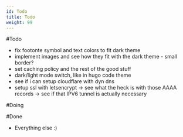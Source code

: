 ```yaml
---
id: Todo
title: Todo
weight: 99
---
```

#Todo

+ fix footonte symbol and text colors to fit dark theme
+ implement images and see how they fit with the dark theme - small border?
+ set caching policy and the rest of the good stuff
+ dark/light mode switch, like in hugo code theme
+ see if i can setup cloudflare with dyn dns
+ setup ssl with letsencrypt -> see what the heck is with those AAAA records -> see if that IPV6 tunnel is actually necessary

  
#Doing


#Done
+ Everything else :)
